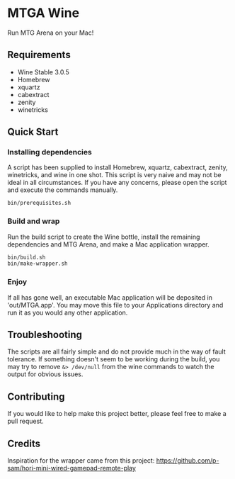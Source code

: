 # MTGA Wine

Run MTG Arena on your Mac!

## Requirements

- Wine Stable 3.0.5
- Homebrew
- xquartz
- cabextract
- zenity
- winetricks

## Quick Start

### Installing dependencies

A script has been supplied to install Homebrew, xquartz, cabextract, zenity, winetricks, and wine in one shot. This script is very naive and may not be ideal in all circumstances. If you have any concerns, please open the script and execute the commands manually.

```bash
bin/prerequisites.sh
```

### Build and wrap

Run the build script to create the Wine bottle, install the remaining dependencies and MTG Arena, and make a Mac application wrapper.

```bash
bin/build.sh
bin/make-wrapper.sh
```

### Enjoy

If all has gone well, an executable Mac application will be deposited in 'out/MTGA.app'. You may move this file to your Applications directory and run it as you would any other application.

## Troubleshooting

The scripts are all fairly simple and do not provide much in the way of fault tolerance. If something doesn't seem to be working during the build, you may try to remove `&> /dev/null` from the wine commands to watch the output for obvious issues. 

## Contributing

If you would like to help make this project better, please feel free to make a pull request. 

## Credits

Inspiration for the wrapper came from this project: https://github.com/p-sam/hori-mini-wired-gamepad-remote-play
